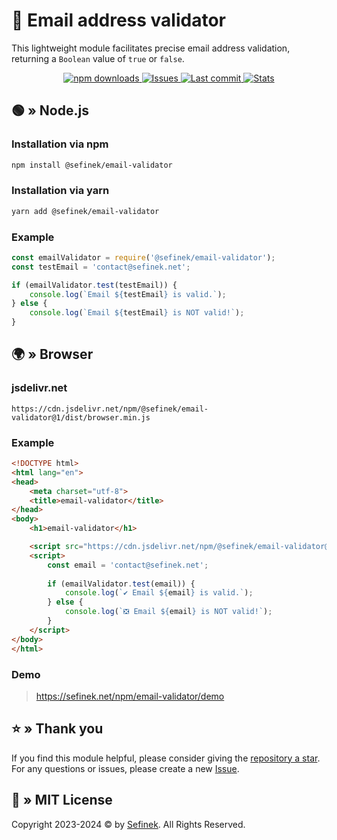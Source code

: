 # 📨 Email address validator
This lightweight module facilitates precise email address validation, returning a `Boolean` value of `true` or `false`.

<div align="center">
    <a href="https://www.npmjs.com/package/@sefinek/email-validator">
        <img src="https://img.shields.io/npm/dm/@sefinek/email-validator" alt="npm downloads">
    </a>
    <a href="https://github.com/sefinek24/email-validator/issues">
        <img src="https://img.shields.io/github/issues/sefinek24/email-validator" alt="Issues">
    </a>
    <a href="https://github.com/sefinek24/email-validator/commits/main">
        <img src="https://img.shields.io/github/last-commit/sefinek24/email-validator" alt="Last commit">
    </a>
    <a href="https://www.jsdelivr.com/package/npm/@sefinek/email-validator">
        <img src="https://data.jsdelivr.com/v1/package/npm/@sefinek/email-validator/badge?style=rounded" alt="Stats">
    </a>
</div>


## 🟢 » Node.js
### Installation via npm
```bash
npm install @sefinek/email-validator
```

### Installation via yarn
```bash
yarn add @sefinek/email-validator
```

### Example
```js
const emailValidator = require('@sefinek/email-validator');
const testEmail = 'contact@sefinek.net';

if (emailValidator.test(testEmail)) {
    console.log(`Email ${testEmail} is valid.`);
} else {
    console.log(`Email ${testEmail} is NOT valid!`);
}
```


## 🌍 » Browser
### jsdelivr.net
```
https://cdn.jsdelivr.net/npm/@sefinek/email-validator@1/dist/browser.min.js
```

### Example
```html
<!DOCTYPE html>
<html lang="en">
<head>
    <meta charset="utf-8">
    <title>email-validator</title>
</head>
<body>
    <h1>email-validator</h1>

    <script src="https://cdn.jsdelivr.net/npm/@sefinek/email-validator@1/dist/browser.min.js"></script>
    <script>
        const email = 'contact@sefinek.net';
        
        if (emailValidator.test(email)) {
            console.log(`✔️ Email ${email} is valid.`);
        } else {
            console.log(`❎ Email ${email} is NOT valid!`);
        }
    </script>
</body>
</html>
```

### Demo
> https://sefinek.net/npm/email-validator/demo


## ⭐ » Thank you
If you find this module helpful, please consider giving the [repository a star](https://github.com/sefinek24/email-validator).
For any questions or issues, please create a new [Issue](https://github.com/sefinek24/email-validator/issues/new).


## 📑 » MIT License
Copyright 2023-2024 © by [Sefinek](https://sefine.net). All Rights Reserved.